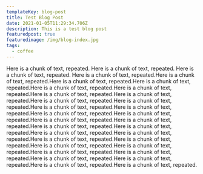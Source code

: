 ```yaml
---
templateKey: blog-post
title: Test Blog Post
date: 2021-01-05T11:29:34.706Z
description: This is a test blog post
featuredpost: true
featuredimage: /img/blog-index.jpg
tags:
  - coffee
---
```

Here is a chunk of text, repeated. Here is a chunk of text, repeated. Here is a chunk of text, repeated. Here is a chunk of text, repeated.Here is a chunk of text, repeated.Here is a chunk of text, repeated.Here is a chunk of text, repeated.Here is a chunk of text, repeated.Here is a chunk of text, repeated.Here is a chunk of text, repeated.Here is a chunk of text, repeated.Here is a chunk of text, repeated.Here is a chunk of text, repeated.Here is a chunk of text, repeated.Here is a chunk of text, repeated.Here is a chunk of text, repeated.Here is a chunk of text, repeated.Here is a chunk of text, repeated.Here is a chunk of text, repeated.Here is a chunk of text, repeated.Here is a chunk of text, repeated.Here is a chunk of text, repeated.Here is a chunk of text, repeated.Here is a chunk of text, repeated.Here is a chunk of text, repeated.Here is a chunk of text, repeated.Here is a chunk of text, repeated.Here is a chunk of text, repeated.Here is a chunk of text, repeated.Here is a chunk of text, repeated.Here is a chunk of text, repeated.Here is a chunk of text, repeated.Here is a chunk of text, repeated.